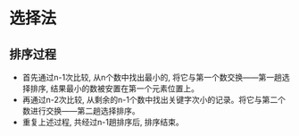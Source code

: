 # 选择法
## 排序过程
- 首先通过n-1次比较, 从n个数中找出最小的, 将它与第一个数交换——第一趟选择排序, 结果最小的数被安置在第一个元素位置上。
- 再通过n-2次比较, 从剩余的n-1个数中找出关键字次小的记录。将它与第二个数进行交换——第二趟选择排序。
- 重复上述过程, 共经过n-1趟排序后, 排序结束。

